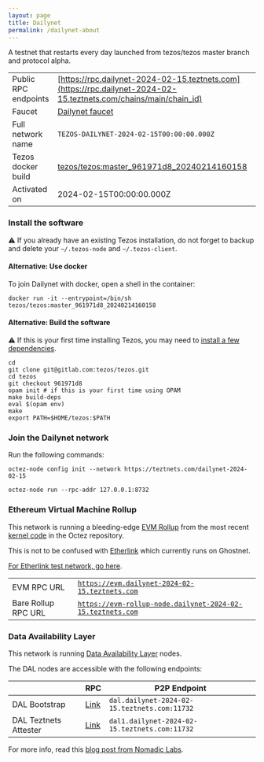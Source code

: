```yaml
---
layout: page
title: Dailynet
permalink: /dailynet-about
---
```


A testnet that restarts every day launched from tezos/tezos master branch and protocol alpha.

| | |
|-------|---------------------|
| Public RPC endpoints | [https://rpc.dailynet-2024-02-15.teztnets.com](https://rpc.dailynet-2024-02-15.teztnets.com/chains/main/chain_id)<br/> |
| Faucet | [Dailynet faucet](https://faucet.dailynet-2024-02-15.teztnets.com) |
| Full network name | `TEZOS-DAILYNET-2024-02-15T00:00:00.000Z` |
| Tezos docker build | [tezos/tezos:master_961971d8_20240214160158](https://hub.docker.com/r/tezos/tezos/tags?page=1&ordering=last_updated&name=master_961971d8_20240214160158) |
| Activated on | 2024-02-15T00:00:00.000Z |





### Install the software

⚠️  If you already have an existing Tezos installation, do not forget to backup and delete your `~/.tezos-node` and `~/.tezos-client`.



#### Alternative: Use docker

To join Dailynet with docker, open a shell in the container:

```
docker run -it --entrypoint=/bin/sh tezos/tezos:master_961971d8_20240214160158
```

#### Alternative: Build the software

⚠️  If this is your first time installing Tezos, you may need to [install a few dependencies](https://tezos.gitlab.io/introduction/howtoget.html#setting-up-the-development-environment-from-scratch).

```
cd
git clone git@gitlab.com:tezos/tezos.git
cd tezos
git checkout 961971d8
opam init # if this is your first time using OPAM
make build-deps
eval $(opam env)
make
export PATH=$HOME/tezos:$PATH
```

### Join the Dailynet network

Run the following commands:

```
octez-node config init --network https://teztnets.com/dailynet-2024-02-15

octez-node run --rpc-addr 127.0.0.1:8732
```


### Ethereum Virtual Machine Rollup

This network is running a bleeding-edge [EVM Rollup](https://docs.etherlink.com/welcome/what-is-etherlink) from the most recent [kernel code](https://gitlab.com/tezos/tezos/-/tree/master/etherlink) in the Octez repository.

This is not to be confused with [Etherlink](https://docs.etherlink.com/get-started/connect-your-wallet-to-etherlink) which currently runs on Ghostnet.

[For Etherlink test network, go here](https://docs.etherlink.com/get-started/connect-your-wallet-to-etherlink).

| | |
|-------|---------------------|
| EVM RPC URL | [`https://evm.dailynet-2024-02-15.teztnets.com`](https://evm.dailynet-2024-02-15.teztnets.com) |
| Bare Rollup RPC URL | [`https://evm-rollup-node.dailynet-2024-02-15.teztnets.com`](https://evm-rollup-node.dailynet-2024-02-15.teztnets.com/global/block/head) |




### Data Availability Layer

This network is running [Data Availability Layer](https://tezos.gitlab.io/shell/dal.html) nodes.


The DAL nodes are accessible with the following endpoints:

| | RPC | P2P Endpoint |
|------------|---------|--------------|
| DAL Bootstrap | [Link](https://dal-bootstrap-rpc.dailynet-2024-02-15.teztnets.com/p2p/gossipsub/scores) | `dal.dailynet-2024-02-15.teztnets.com:11732` |
| DAL Teztnets Attester | [Link](https://dal-attester-rpc.dailynet-2024-02-15.teztnets.com/p2p/gossipsub/scores) | `dal1.dailynet-2024-02-15.teztnets.com:11732` |


For more info, read this [blog post from Nomadic Labs](https://research-development.nomadic-labs.com/data-availability-layer-tezos.html).



